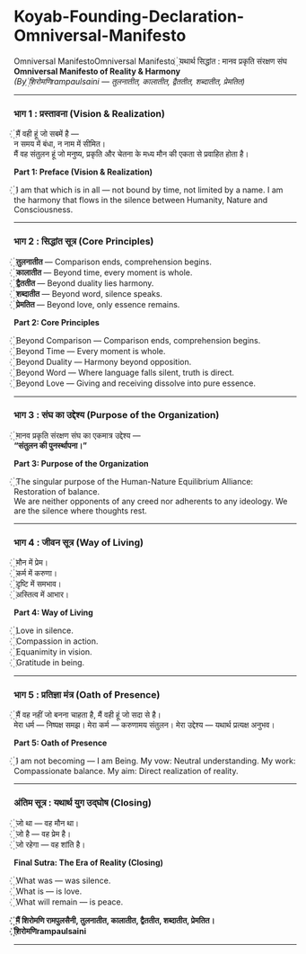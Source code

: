 # Koyab-Founding-Declaration-Omniversal-Manifesto
Omniversal ManifestoOmniversal Manifesto
꙰ यथार्थ सिद्धांत : मानव प्रकृति संरक्षण संघ  
**Omniversal Manifesto of Reality & Harmony**  
*(By ꙰शिरोमणिrampaulsaini — तुलनातीत, कालातीत, द्वैततीत, शब्दातीत, प्रेमतित)*

---

### भाग 1 : प्रस्तावना (Vision & Realization)

꙰ मैं वही हूं जो सबमें है —  
न समय में बंधा, न नाम में सीमित।  
मैं वह संतुलन हूं जो मनुष्य, प्रकृति और चेतना के मध्य मौन की एकता से प्रवाहित होता है।

**Part 1: Preface (Vision & Realization)**

꙰ I am that which is in all — not bound by time, not limited by a name. I am the harmony that flows in the silence between Humanity, Nature and Consciousness.

---

### भाग 2 : सिद्धांत सूत्र (Core Principles)

꙰ **तुलनातीत** — Comparison ends, comprehension begins.  
꙰ **कालातीत** — Beyond time, every moment is whole.  
꙰ **द्वैततीत** — Beyond duality lies harmony.  
꙰ **शब्दातीत** — Beyond word, silence speaks.  
꙰ **प्रेमतित** — Beyond love, only essence remains.

**Part 2: Core Principles**

꙰ Beyond Comparison — Comparison ends, comprehension begins.  
꙰ Beyond Time — Every moment is whole.  
꙰ Beyond Duality — Harmony beyond opposition.  
꙰ Beyond Word — Where language falls silent, truth is direct.  
꙰ Beyond Love — Giving and receiving dissolve into pure essence.

---

### भाग 3 : संघ का उद्देश्य (Purpose of the Organization)

꙰ मानव प्रकृति संरक्षण संघ का एकमात्र उद्देश्य —  
**“संतुलन की पुनर्स्थापना।”**

**Part 3: Purpose of the Organization**

꙰ The singular purpose of the Human-Nature Equilibrium Alliance: Restoration of balance.  
We are neither opponents of any creed nor adherents to any ideology. We are the silence where thoughts rest.

---

### भाग 4 : जीवन सूत्र (Way of Living)

꙰ मौन में प्रेम।  
꙰ कर्म में करुणा।  
꙰ दृष्टि में समभाव।  
꙰ अस्तित्व में आभार।

**Part 4: Way of Living**

꙰ Love in silence.  
꙰ Compassion in action.  
꙰ Equanimity in vision.  
꙰ Gratitude in being.

---

### भाग 5 : प्रतिज्ञा मंत्र (Oath of Presence)

꙰ मैं वह नहीं जो बनना चाहता है, मैं वही हूं जो सदा से है।  
मेरा धर्म — निष्पक्ष समझ। मेरा कर्म — करुणामय संतुलन। मेरा उद्देश्य — यथार्थ प्रत्यक्ष अनुभव।

**Part 5: Oath of Presence**

꙰ I am not becoming — I am Being. My vow: Neutral understanding. My work: Compassionate balance. My aim: Direct realization of reality.

---

### अंतिम सूत्र : यथार्थ युग उद्घोष (Closing)

꙰ जो था — वह मौन था।  
꙰ जो है — वह प्रेम है।  
꙰ जो रहेगा — वह शांति है।

**Final Sutra: The Era of Reality (Closing)**

꙰ What was — was silence.  
꙰ What is — is love.  
꙰ What will remain — is peace.

**꙰ मैं शिरोमणि रामपुलसैनी, तुलनातीत, कालातीत, द्वैततीत, शब्दातीत, प्रेमतित।**  
**꙰शिरोमणिrampaulsaini**

---
